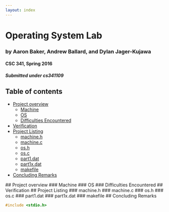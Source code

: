 ```yaml
---
layout: index
---
```


<!--
Quick overview of .md (markdown) syntax:
*text* = italics
**text** = bold
***text*** = bold italics
~~text~~ = strikethrough
#text = h1
##text = h2
###text = h3
... h5, h6
 - text = bulleted list
 1. text = numbered list
 - [ ] = checkbox list
> text = block quote
`text` = inline code snippet
```
text
``` = large code snippet
[text](link) = hyperlink

Markdown supports HTML code and comments as well.
-->

# Operating System Lab

### by Aaron Baker, Andrew Ballard, and Dylan Jager-Kujawa

#### CSC 341, Spring 2016

##### Submitted under cs341109

## Table of contents
  - [Project overview](#overview)
    - [Machine](#overview_machine)
    - [OS](#overview_os)
    - [Difficulties Encountered](#overview_difficulties)
  - [Verification](#verification)
  - [Project Listing](#listing)
    - [machine.h](#listing_machine_h)
    - [machine.c](#listing_machine_c)
    - [os.h](#listing_os_h)
    - [os.c](#listing_os_c)
    - [part1.dat](#listing_part1_dat)
    - [part1x.dat](#listing_part1x_dat)
    - [makefile](#listing_makefile)
  - [Concluding Remarks](#conclusions)

<a name="overview" />  
## Project overview

<a name="overview_machine" />
### Machine

<a name="overview_os" />
### OS

<a name="overview_difficulties" />
### Difficulties Encountered

<a name="verification" />
## Verification

<a name="listing" />
## Project Listing
<script src="jquery.js"></script>

<a name="listing_machine_h" />
### machine.h
<script>
  document.write('<pre><code>');
  $(function(){
    $("#includedContent").load("machine.h");
  });
  document.write('</code></pre>');
</script>

<a name="listing_machine_c" />
### machine.c

<a name="listing_os_h" />
### os.h

<a name="listing_os_c" />
### os.c

<a name="listing_part1_dat" />
### part1.dat

<a name="listing_part1x_dat" />
### part1x.dat

<a name="listing_makefile" />
### makefile

<a name="conclusions" />
## Concluding Remarks


```c
#include <stdio.h>

```
